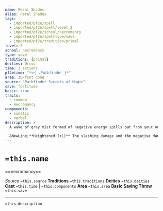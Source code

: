 ```yaml
---
name: Feral Shades
alias: Feral Shades
tags:
  - imported/pf2e/spell
  - imported/pf2e/spell/level_2
  - imported/pf2e/school/necromancy
  - imported/pf2e/spelltype/save
  - imported/pf2e/tradition/primal
level: 2
school: necromancy
type: save
traditions: [primal]
deities: Orcus
time: 2 actions
pf2etime: "*⬺{ .Pathfinder }*"
area: 30-foot cone
source: "Pathfinder Secrets of Magic"
save: fortitude
basic: true
traits:
  - common
  - necromancy
components:
  - somatic
  - verbal
description: >
  A wave of gray mist formed of negative energy spills out from your outstretched hand, briefly taking the shape of a pack of predatory animals that set viciously on your foes. You deal 2d4 slashing damage and 2d4 negative damage to creatures in the area. The shades set upon the vulnerable with greater ferocity: prone creatures or those taking persistent bleed damage take a -2 status penalty to the save.

  &NewLine;**Heightened (+1)** The slashing damage and the negative damage each increase by 1d4.
---
```

# `=this.name`
==necromancy==

*Source* `=this.source`
**Traditions** `=this.traditions`
**Deities** `=this.deities`
**Cast** `=this.time` | `=this.components`
**Area** `=this.area`
**Basic Saving Throw** `=this.save`

***
`=this.description`